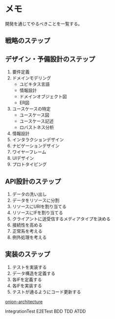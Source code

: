 # メモ

開発を通じてやるべきことを一覧する。

## 戦略のステップ

## デザイン・予備設計のステップ
1. 要件定義
1. ドメインモデリング
    - ユビキタス言語
    - 情報設計
    - ドメインオブジェクト図
    - ER図
1. ユースケースの特定
    - ユースケース図
    - ユースケース記述
    - ロバストネス分析
1. 情報設計
1. インタラクションデザイン
1. ナビゲーションデザイン
1. ワイヤーフレーム
1. UIデザイン
1. プロトタイピング

## API設計のステップ
1. データの洗い出し
1. データをリソースに分割
1. リソースにURIを割り当てる
1. リソースにIFを割り当てる
1. クライアントに送受信するメディアタイプを決める
1. 接続性を高める
1. 正常系を考える
1. 例外処理を考える

## 実装のステップ
1. テストを実装する
1. データ構造を定義する
1. 各IFを定義する
1. 各IFを実装する
1. テストが通るようにコード更新する

[onion-architecture](https://medium.com/expedia-group-tech/onion-architecture-deed8a554423)

IntegrationTest
E2ETest
BDD
TDD
ATDD
